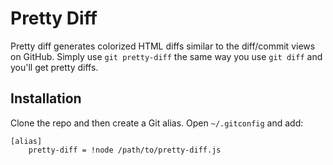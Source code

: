 # Pretty Diff

Pretty diff generates colorized HTML diffs similar to the diff/commit views on GitHub.
Simply use `git pretty-diff` the same way you use `git diff` and you'll get pretty diffs.

## Installation

Clone the repo and then create a Git alias. Open `~/.gitconfig` and add:

	[alias]
		pretty-diff = !node /path/to/pretty-diff.js
